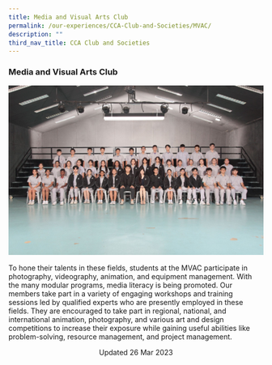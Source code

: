 ```yaml
---
title: Media and Visual Arts Club
permalink: /our-experiences/CCA-Club-and-Societies/MVAC/
description: ""
third_nav_title: CCA Club and Societies
---
```

### Media and Visual Arts Club


![](/images/JSMVAC1.jpg)


To hone their talents in these fields, students at the MVAC participate in photography, videography, animation, and equipment management. With the many modular programs, media literacy is being promoted. Our members take part in a variety of engaging workshops and training sessions led by qualified experts who are presently employed in these fields. They are encouraged to take part in regional, national, and international animation, photography, and various art and design competitions to increase their exposure while gaining useful abilities like problem-solving, resource management, and project management.

<center> Updated 26 Mar 2023 </center>